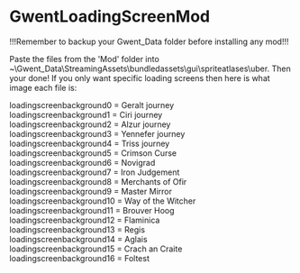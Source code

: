 # GwentLoadingScreenMod

!!!Remember to backup your Gwent_Data folder before installing any mod!!!

Paste the files from the 'Mod' folder into ~\Gwent_Data\StreamingAssets\bundledassets\gui\spriteatlases\uber.
Then your done!
If you only want specific loading screens then here is what image each file is:

loadingscreenbackground0 = Geralt journey  
loadingscreenbackground1 = Ciri journey  
loadingscreenbackground2 = Alzur journey  
loadingscreenbackground3 = Yennefer journey  
loadingscreenbackground4 = Triss journey  
loadingscreenbackground5 = Crimson Curse  
loadingscreenbackground6 = Novigrad  
loadingscreenbackground7 = Iron Judgement  
loadingscreenbackground8 = Merchants of Ofir  
loadingscreenbackground9 = Master Mirror  
loadingscreenbackground10 = Way of the Witcher  
loadingscreenbackground11 = Brouver Hoog  
loadingscreenbackground12 = Flaminica  
loadingscreenbackground13 = Regis  
loadingscreenbackground14 = Aglais  
loadingscreenbackground15 = Crach an Craite  
loadingscreenbackground16 = Foltest  
